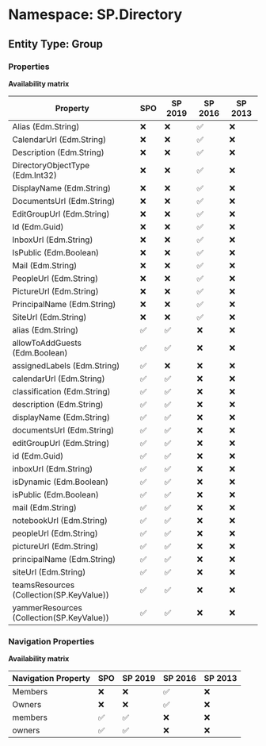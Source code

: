 # Namespace: SP.Directory

## Entity Type: Group

### Properties

**Availability matrix**

Property | SPO | SP 2019 | SP 2016 | SP 2013
----------|-----|---------|---------|--------
Alias (Edm.String) | ❌ | ❌ | ✅ | ❌
CalendarUrl (Edm.String) | ❌ | ❌ | ✅ | ❌
Description (Edm.String) | ❌ | ❌ | ✅ | ❌
DirectoryObjectType (Edm.Int32) | ❌ | ❌ | ✅ | ❌
DisplayName (Edm.String) | ❌ | ❌ | ✅ | ❌
DocumentsUrl (Edm.String) | ❌ | ❌ | ✅ | ❌
EditGroupUrl (Edm.String) | ❌ | ❌ | ✅ | ❌
Id (Edm.Guid) | ❌ | ❌ | ✅ | ❌
InboxUrl (Edm.String) | ❌ | ❌ | ✅ | ❌
IsPublic (Edm.Boolean) | ❌ | ❌ | ✅ | ❌
Mail (Edm.String) | ❌ | ❌ | ✅ | ❌
PeopleUrl (Edm.String) | ❌ | ❌ | ✅ | ❌
PictureUrl (Edm.String) | ❌ | ❌ | ✅ | ❌
PrincipalName (Edm.String) | ❌ | ❌ | ✅ | ❌
SiteUrl (Edm.String) | ❌ | ❌ | ✅ | ❌
alias (Edm.String) | ✅ | ✅ | ❌ | ❌
allowToAddGuests (Edm.Boolean) | ✅ | ✅ | ❌ | ❌
assignedLabels (Edm.String) | ✅ | ❌ | ❌ | ❌
calendarUrl (Edm.String) | ✅ | ✅ | ❌ | ❌
classification (Edm.String) | ✅ | ✅ | ❌ | ❌
description (Edm.String) | ✅ | ✅ | ❌ | ❌
displayName (Edm.String) | ✅ | ✅ | ❌ | ❌
documentsUrl (Edm.String) | ✅ | ✅ | ❌ | ❌
editGroupUrl (Edm.String) | ✅ | ✅ | ❌ | ❌
id (Edm.Guid) | ✅ | ✅ | ❌ | ❌
inboxUrl (Edm.String) | ✅ | ✅ | ❌ | ❌
isDynamic (Edm.Boolean) | ✅ | ✅ | ❌ | ❌
isPublic (Edm.Boolean) | ✅ | ✅ | ❌ | ❌
mail (Edm.String) | ✅ | ✅ | ❌ | ❌
notebookUrl (Edm.String) | ✅ | ✅ | ❌ | ❌
peopleUrl (Edm.String) | ✅ | ✅ | ❌ | ❌
pictureUrl (Edm.String) | ✅ | ✅ | ❌ | ❌
principalName (Edm.String) | ✅ | ✅ | ❌ | ❌
siteUrl (Edm.String) | ✅ | ✅ | ❌ | ❌
teamsResources (Collection(SP.KeyValue)) | ✅ | ✅ | ❌ | ❌
yammerResources (Collection(SP.KeyValue)) | ✅ | ✅ | ❌ | ❌

### Navigation Properties

**Availability matrix**

Navigation Property | SPO | SP 2019 | SP 2016 | SP 2013
----------|-----|---------|---------|--------
Members | ❌ | ❌ | ✅ | ❌
Owners | ❌ | ❌ | ✅ | ❌
members | ✅ | ✅ | ❌ | ❌
owners | ✅ | ✅ | ❌ | ❌
